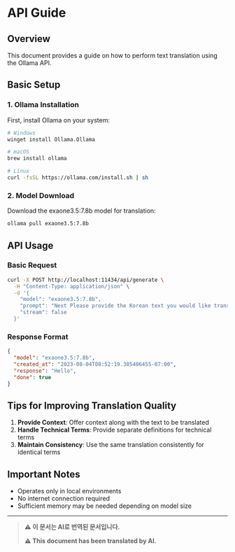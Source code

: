# API Guide

## Overview

This document provides a guide on how to perform text translation using the Ollama API.

## Basic Setup

### 1. Ollama Installation

First, install Ollama on your system:

```bash
# Windows
winget install Ollama.Ollama

# macOS
brew install ollama

# Linux
curl -fsSL https://ollama.com/install.sh | sh
```

### 2. Model Download

Download the exaone3.5:7.8b model for translation:

```bash
ollama pull exaone3.5:7.8b
```

## API Usage

### Basic Request

```bash
curl -X POST http://localhost:11434/api/generate \
  -H "Content-Type: application/json" \
  -d '{
    "model": "exaone3.5:7.8b",
    "prompt": "Next Please provide the Korean text you would like translated. Please provide the Korean text you would like translated. Please provide the Korean text you would like translated into English. Please provide the Korean text you would like translated.: Hello",
    "stream": false
  }'
```

### Response Format

```json
{
  "model": "exaone3.5:7.8b",
  "created_at": "2023-08-04T08:52:19.385406455-07:00",
  "response": "Hello",
  "done": true
}
```

## Tips for Improving Translation Quality

1. **Provide Context**: Offer context along with the text to be translated
2. **Handle Technical Terms**: Provide separate definitions for technical terms
3. **Maintain Consistency**: Use the same translation consistently for identical terms

## Important Notes

- Operates only in local environments
- No internet connection required
- Sufficient memory may be needed depending on model size

---

> **⚠️ 이 문서는 AI로 번역된 문서입니다.**
>
> **⚠️ This document has been translated by AI.**